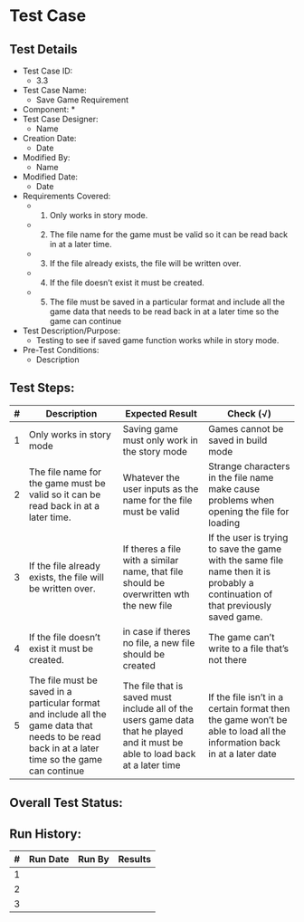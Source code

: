 # Test Case 

## Test Details
    
* Test Case ID:
  * 3.3
* Test Case Name:
  * Save Game Requirement
* Component: 
  * 
* Test Case Designer:
  * Name
* Creation Date:
  * Date
* Modified By:
  * Name
* Modified Date:
  * Date
* Requirements Covered:
  * 1. Only works in story mode.
  * 2. The file name for the game must be valid so it can be read back  in at a later time.
  * 3. If the file already exists, the file will be written over.
  * 4. If the file doesn’t exist it must be created.
  * 5. The  file  must  be  saved  in  a particular  format  and  include  all  the  game 
        data that needs to be read back in at a later time so the game can continue
* Test Description/Purpose:
  * Testing to see if saved game function works while in story mode.
* Pre-Test Conditions:
  * Description
## Test Steps: 
| # | Description | Expected Result | Check (√) |
| --- | --- | --- | --- |
| 1 |Only works in story mode |Saving game must only work in the story mode | Games cannot be saved in build mode |			
| 2 |The file name for the game must be valid so it can be read back  in at a later time. | Whatever the user inputs as the name for the file must be valid| Strange  characters  in  the  file  name  make cause  problems  when opening the file for loading |			
| 3 |If the file already exists, the file will be written over. |If theres a file with a similar name, that file should be overwritten wth the new file |If the user is trying to save the game with the same file name then it is probably a continuation of that previously saved game. |			
| 4 |If the file doesn’t exist it must be created. |in case if theres no file, a new file should be created |The game can’t write to a file that’s not there |			
| 5 |The  file  must  be  saved  in  a particular  format  and  include  all  the  game data that needs to be read back in at a later time so the game can continue |The file that is saved must include all of the users game data that he played and it must be able to load back at a later time |If the file isn’t in a certain format then the game won’t be able to load all the information back in at a later date |			
		

## Overall Test Status:



## Run History:
| # |	Run Date |	Run By |	Results |
| --- | --- | --- | --- |
| 1 | | | |			
| 2 | | | |			
| 3 | | | |			

